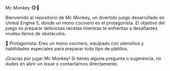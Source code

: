 Mc Monkey 🐵🍳

Bienvenido al repositorio de Mc Monkey, un divertido juego desarrollado en Unreal Engine 5, donde un mono cocinero es el protagonista. El objetivo del juego es preparar deliciosas recetas mientras te enfrentas a desafiantes niveles llenos de obstáculos.

🐒 Protagonista: Eres un mono cocinero, equipado con utensilios y habilidades especiales para preparar todo tipo de platillos.


¡Gracias por jugar Mc Monkey! Si tienes alguna pregunta o sugerencia, no dudes en abrir un issue o contactarnos directamente.
